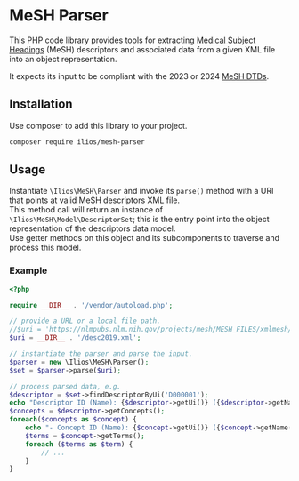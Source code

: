 # MeSH Parser

This PHP code library provides tools for extracting [Medical Subject Headings](https://www.nlm.nih.gov/mesh/meshhome.html) 
(MeSH) descriptors and associated data from a given XML file into an object representation.

It expects its input to be compliant with the 2023 or 2024 [MeSH DTDs](https://www.nlm.nih.gov/databases/download/mesh.html).

## Installation

Use composer to add this library to your project.

```bash
composer require ilios/mesh-parser
```

## Usage

Instantiate `\Ilios\MeSH\Parser` and invoke its `parse()` method with a URI that points at valid MeSH descriptors 
XML file.  
This method call will return an instance of  `\Ilios\MeSH\Model\DescriptorSet`; this is the entry point into
the object representation of the descriptors data model.  
Use getter methods on this object and its subcomponents to traverse and process this model.

### Example

```php
<?php

require __DIR__ . '/vendor/autoload.php';

// provide a URL or a local file path.
//$uri = 'https://nlmpubs.nlm.nih.gov/projects/mesh/MESH_FILES/xmlmesh/desc2024.xml';
$uri = __DIR__ . '/desc2019.xml';

// instantiate the parser and parse the input.
$parser = new \Ilios\MeSH\Parser();
$set = $parser->parse($uri);

// process parsed data, e.g.
$descriptor = $set->findDescriptorByUi('D000001');
echo "Descriptor ID (Name): {$descriptor->getUi()} ({$descriptor->getName()})\n";
$concepts = $descriptor->getConcepts();
foreach($concepts as $concept) {
    echo "- Concept ID (Name): {$concept->getUi()} ({$concept->getName()})\n";
    $terms = $concept->getTerms();
    foreach ($terms as $term) {
        // ...
    }
}
```
